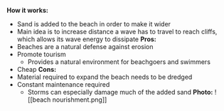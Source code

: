 **How it works:**
- Sand is added to the beach in order to make it wider
- Main idea is to increase distance a wave has to travel to reach cliffs, which allows its wave energy to dissipate
**Pros:**
- Beaches are a natural defense against erosion
- Promote tourism
	- Provides a natural environment for beachgoers and swimmers
- Cheap
**Cons:**
- Material required to expand the beach needs to be dredged
- Constant maintenance required
	- Storms can especially damage much of the added sand
**Photo:**
![[beach nourishment.png]]